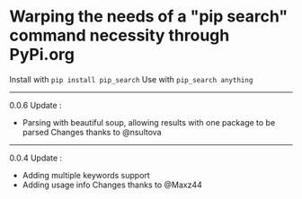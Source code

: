 # Warping the needs of a "pip search" command necessity through PyPi.org 
Install with `pip install pip_search`
Use with `pip_search anything`

---
0.0.6 Update : 
- Parsing with beautiful soup, allowing results with one package to be parsed
Changes thanks to @nsultova

---
0.0.4 Update : 
- Adding multiple keywords support
- Adding usage info
Changes thanks to @Maxz44
